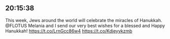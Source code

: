 ## 20:15:38
This week, Jews around the world will celebrate the miracles of Hanukkah. @FLOTUS Melania and I send our very best wishes for a blessed and Happy Hanukkah! https://t.co/LrnGcc86w4 https://t.co/Kdjeyvkzmb
